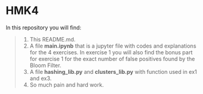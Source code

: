 # HMK4
In this repository you will find:
> 1) This README.md. <br>
> 2) A file **main.ipynb** that is a jupyter file with codes and explanations for the 4 exercises. In exercise 1 you will also find the bonus part for exercise 1 for the exact number of false positives found by the Bloom Filter.<br>
> 3) A file **hashing_lib.py** and **clusters_lib.py** with function used in ex1 and ex3. <br>
> 4) So much pain and hard work.
